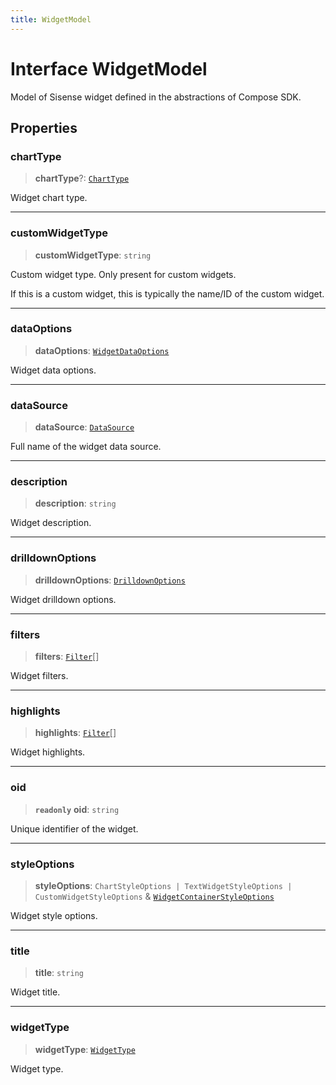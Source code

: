 ```yaml
---
title: WidgetModel
---
```


# Interface WidgetModel <Badge type="fusionEmbed" text="Fusion Embed" />

Model of Sisense widget defined in the abstractions of Compose SDK.

## Properties

### chartType

> **chartType**?: [`ChartType`](../type-aliases/type-alias.ChartType.md)

Widget chart type.

***

### customWidgetType

> **customWidgetType**: `string`

Custom widget type. Only present for custom widgets.

If this is a custom widget, this is typically the name/ID of the custom widget.

***

### dataOptions

> **dataOptions**: [`WidgetDataOptions`](../type-aliases/type-alias.WidgetDataOptions.md)

Widget data options.

***

### dataSource

> **dataSource**: [`DataSource`](../../sdk-data/type-aliases/type-alias.DataSource.md)

Full name of the widget data source.

***

### description

> **description**: `string`

Widget description.

***

### drilldownOptions

> **drilldownOptions**: [`DrilldownOptions`](../type-aliases/type-alias.DrilldownOptions.md)

Widget drilldown options.

***

### filters

> **filters**: [`Filter`](../../sdk-data/interfaces/interface.Filter.md)[]

Widget filters.

***

### highlights

> **highlights**: [`Filter`](../../sdk-data/interfaces/interface.Filter.md)[]

Widget highlights.

***

### oid

> **`readonly`** **oid**: `string`

Unique identifier of the widget.

***

### styleOptions

> **styleOptions**: `ChartStyleOptions | TextWidgetStyleOptions | CustomWidgetStyleOptions` & [`WidgetContainerStyleOptions`](../interfaces/interface.WidgetContainerStyleOptions.md)

Widget style options.

***

### title

> **title**: `string`

Widget title.

***

### widgetType

> **widgetType**: [`WidgetType`](../type-aliases/type-alias.WidgetType.md)

Widget type.
